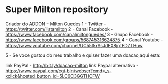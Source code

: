Super Milton repository
=========================

Criador do ADDON   - Milton Guedes
1 - Twitter        - https://twitter.com/listamilton
2 - Canal Facebook - https://www.facebook.com/canalmiltonguedes/
3 - Grupo Facebook - https://www.facebook.com/groups/568745316624875
4 - Canal Youtube  - https://www.youtube.com/channel/UC55I5rSsJdEX8jptFDZTHuw

5 - Se voce gostou do meu trabalho e quiser fazer uma doacao,aqui esta:

link PayPal             - http://bit.ly/doacao-milton
link Paypal alternativo - https://www.paypal.com/cgi-bin/webscr?cmd=_s-xclick&hosted_button_id=5LC6C3GGTHCFW
